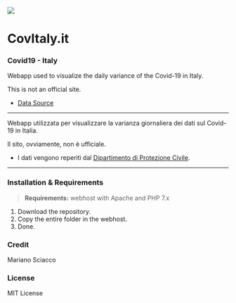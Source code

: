 ![](https://i.imgur.com/G9o7jRb.png)

# CovItaly.it 
###  Covid19 - Italy

Webapp used to visualize the daily variance of the Covid-19 in Italy.

This is not an official site. 

- [Data Source](https://github.com/pcm-dpc/COVID-19)

---

Webapp utilizzata per visualizzare la varianza giornaliera dei dati sul Covid-19 in Italia.

Il sito, ovviamente, non è ufficiale.

- I dati vengono reperiti dal [Dipartimento di Protezione Civile](https://github.com/pcm-dpc/COVID-19).

---

### Installation & Requirements

> **Requirements:** webhost with Apache and PHP 7.x

1. Download the repository.
2. Copy the entire folder in the webhost.
3. Done.

### Credit

Mariano Sciacco

### License

MIT License
